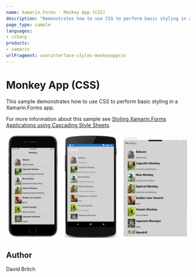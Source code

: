 ```yaml
---
name: Xamarin.Forms - Monkey App (CSS)
description: "Demonstrates how to use CSS to perform basic styling in a Xamarin.Forms app #ui"
page_type: sample
languages:
- csharp
products:
- xamarin
urlFragment: userinterface-styles-monkeyappcss
---
```

# Monkey App (CSS)

This sample demonstrates how to use CSS to perform basic styling in a Xamarin.Forms app.

For more information about this sample see [Styling Xamarin.Forms Applications using Cascading Style Sheets](https://docs.microsoft.com/xamarin/xamarin-forms/user-interface/styles/css).

![Monkey App (CSS) application screenshot](Screenshots/01All.png "Monkey App (CSS) application screenshot")

## Author

David Britch

